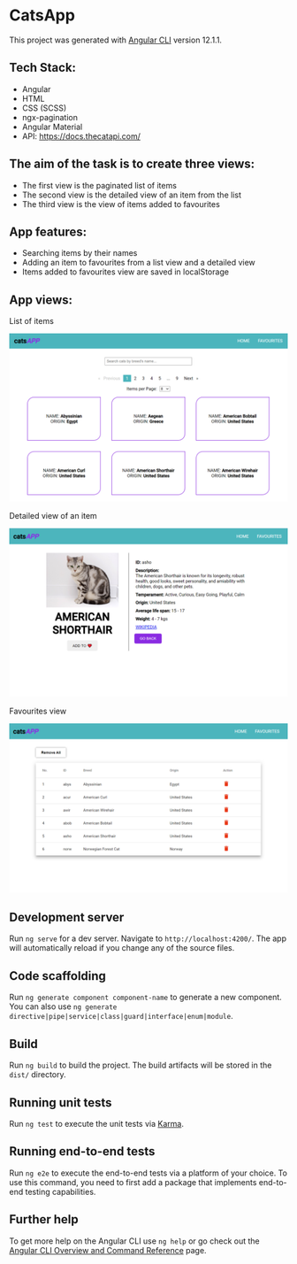 # CatsApp

This project was generated with [Angular CLI](https://github.com/angular/angular-cli) version 12.1.1.


## Tech Stack:
- Angular
- HTML
- CSS (SCSS)
- ngx-pagination
- Angular Material
- API: https://docs.thecatapi.com/


## The aim of the task is to create three views:
- The first view is the paginated list of items
- The second view is the detailed view of an item from the list
- The third view is the view of items added to favourites

## App features:
- Searching items by their names
- Adding an item to favourites from a list view and a detailed view
- Items added to favourites view are saved in localStorage

## App views:

List of items

![](./screenshots/cats-list.PNG)

Detailed view of an item

![](./screenshots/cat-details.PNG)

Favourites view

![](./screenshots/fav-cats.PNG)

## Development server

Run `ng serve` for a dev server. Navigate to `http://localhost:4200/`. The app will automatically reload if you change any of the source files.

## Code scaffolding

Run `ng generate component component-name` to generate a new component. You can also use `ng generate directive|pipe|service|class|guard|interface|enum|module`.

## Build

Run `ng build` to build the project. The build artifacts will be stored in the `dist/` directory.

## Running unit tests

Run `ng test` to execute the unit tests via [Karma](https://karma-runner.github.io).

## Running end-to-end tests

Run `ng e2e` to execute the end-to-end tests via a platform of your choice. To use this command, you need to first add a package that implements end-to-end testing capabilities.

## Further help

To get more help on the Angular CLI use `ng help` or go check out the [Angular CLI Overview and Command Reference](https://angular.io/cli) page.
